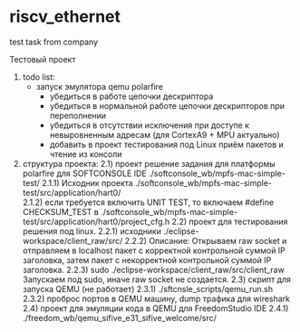# riscv_ethernet
test task from company


Тестовый проект
1) todo list:
    - запуск эмулятора qemu polarfire
      - убедиться в работе цепочки дескриптора
      - убедиться в нормальной работе цепочки дескрипторов при переполнении 
      - убедиться в отсутствии исключения при доступе к невыровненным адресам (для CortexA9 + MPU актуально)
      - добавить в проект тестирования под Linux приём пакетов и чтение из консоли
2) структура проекта:
  2.1) проект решение задания для платформы polarfire для SOFTCONSOLE IDE
	./softconsole_wb/mpfs-mac-simple-test/
    2.1.1) Исходник проекта ./softconsole_wb/mpfs-mac-simple-test/src/application/hart0/	
    2.1.2) если требуется включить UNIT TEST, то включаем #define CHECKSUM_TEST в ./softconsole_wb/mpfs-mac-simple-test/src/application/hart0/project_cfg.h 
  2.2) проект для тестирования решения под linux. 
    2.2.1) исходники ./eclipse-workspace/client_raw/src/
    2.2.2) Описание: Открываем raw socket и отправляем в localhost пакет с корректной контрольной суммой IP заголовка, затем пакет с некорректной контрольной суммой IP заголовка.
    2.2.3) sudo ./eclipse-workspace/client_raw/src/client_raw Запускаем под sudo, иначе raw socket не создается.
  2.3) скрипт для запуска QEMU (не работает)
    2.3.1) ./sftcnsle_scripts/qemu_run.sh
    2.3.2) проброс портов в QEMU машину, dump трафика для wireshark
  2.4) проект для эмуляции кода в QEMU для FreedomStudio IDE
    2.4.1) ./freedom_wb/qemu_sifive_e31_sifive_welcome/src/

